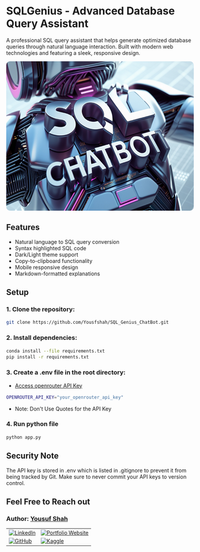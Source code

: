 # **SQLGenius - Advanced Database Query Assistant**

A professional SQL query assistant that helps generate optimized database queries through natural language interaction. Built with modern web technologies and featuring a sleek, responsive design.

<div style="text-align: center;">
    <img src="project_banner.jpg" alt="Project Banner" style="width: 100%; height:400px; border-radius: 10px;"/>
</div>

## Features

- Natural language to SQL query conversion
- Syntax highlighted SQL code
- Dark/Light theme support
- Copy-to-clipboard functionality
- Mobile responsive design
- Markdown-formatted explanations

## **Setup**

### 1. Clone the repository:
```bash
git clone https://github.com/Yousfshah/SQL_Genius_ChatBot.git
```

### 2. Install dependencies:
```bash
conda install --file requirements.txt
pip install -r requirements.txt
```

### 3. Create a .env file in the root directory:
   
- [Access openrouter API Key](https://openrouter.ai/qwen/qwen2.5-vl-72b-instruct:free/api)
```bash
OPENROUTER_API_KEY="your_openrouter_api_key"
```
- Note: Don't Use Quotes for the API Key

### 4. Run python file
```bash
python app.py
```

## **Security Note**

The API key is stored in .env which is listed in .gitignore to prevent it from being tracked by Git. Make sure to never commit your API keys to version control.

## **Feel Free to Reach out**

<div class="contact-info">
  <h3 class="section-title">
    <strong>Author:</strong>
    <a href="https://www.linkedin.com/in/yousuf-shah-7ba9492b4/" target="_blank">Yousuf Shah</a>
  </h3>
  <table>
    <tr>
      <td>
        <a href="https://www.linkedin.com/in/yousuf-shah-7ba9492b4/" target="_blank">
          <img src="https://img.shields.io/badge/LinkedIn-Profile-blue?style=for-the-badge&logo=linkedin" alt="LinkedIn" />
        </a>
      </td>
      <td>
        <a href="https://yousfshah.github.io/Portfolio_Website/" target="_blank">
          <img src="https://img.shields.io/badge/Portfolio_Website-Website-blue?style=for-the-badge&logo=link" alt="Portfolio Website" />
        </a>
      </td>
    </tr>
    <tr>
      <td>
        <a href="https://github.com/Yousfshah" target="_blank">
          <img src="https://img.shields.io/badge/GitHub-Profile-green?style=for-the-badge&logo=github" alt="GitHub" />
        </a>
      </td>
      <td>
        <a href="https://www.kaggle.com/yousufshah" target="_blank">
          <img src="https://img.shields.io/badge/Kaggle-Profile-orange?style=for-the-badge&logo=kaggle" alt="Kaggle" />
        </a>
      </td>
    </tr>
  </table>
</div>
